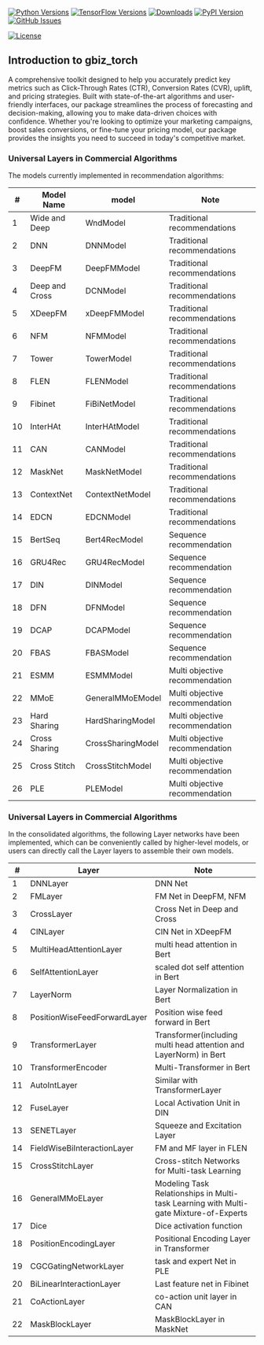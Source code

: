 [![Python Versions](https://img.shields.io/pypi/pyversions/gbiz_torch.svg)](https://pypi.org/project/gbiz_torch)
[![TensorFlow Versions](https://img.shields.io/badge/PyTorch-1.12+-blue.svg)](https://pypi.org/project/gbiz_torch)
[![Downloads](https://pepy.tech/badge/gbiz_torch)](https://pepy.tech/project/gbiz_torch)
[![PyPI Version](https://img.shields.io/pypi/v/deepctr.svg)](https://pypi.org/project/gbiz_torch)
[![GitHub Issues](https://img.shields.io/github/issues/whw199833/gbiz_torch.svg
)](https://github.com/whw199833/gbiz_torch/issues)
<!-- [![Activity](https://img.shields.io/github/last-commit/whw199833/gbiz_torch.svg)](https://github.com/whw199833/gbiz_torch/commits/master) -->

[![License](https://img.shields.io/github/license/whw199833/gbiz_torch.svg)](https://github.com/whw199833/gbiz_torch/blob/master/LICENSE)

## Introduction to gbiz_torch

A comprehensive toolkit designed to help you accurately predict key metrics such as Click-Through Rates (CTR), Conversion Rates (CVR), uplift, and pricing strategies. Built with state-of-the-art algorithms and user-friendly interfaces, our package streamlines the process of forecasting and decision-making, allowing you to make data-driven choices with confidence. Whether you're looking to optimize your marketing campaigns, boost sales conversions, or fine-tune your pricing model, our package provides the insights you need to succeed in today's competitive market.

### Universal Layers in Commercial Algorithms

The models currently implemented in recommendation algorithms:

| #  | Model Name         | model               | Note           |
|----|------------------|---------------------|----------------|
| 1  | Wide and Deep    | WndModel            | Traditional recommendations       |
| 2  | DNN              | DNNModel            | Traditional recommendations       |
| 3  | DeepFM           | DeepFMModel         | Traditional recommendations       |
| 4  | Deep and Cross   | DCNModel            | Traditional recommendations       |
| 5  | XDeepFM          | xDeepFMModel        | Traditional recommendations       |
| 6  | NFM              | NFMModel            | Traditional recommendations       |
| 7  | Tower            | TowerModel          | Traditional recommendations       |
| 8  | FLEN             | FLENModel           | Traditional recommendations       |
| 9  | Fibinet          | FiBiNetModel        | Traditional recommendations       |
| 10 | InterHAt         | InterHAtModel       | Traditional recommendations       |
| 11 | CAN              | CANModel            | Traditional recommendations       |
| 12 | MaskNet          | MaskNetModel        | Traditional recommendations       |
| 13 | ContextNet       | ContextNetModel     | Traditional recommendations       |
| 14 | EDCN             | EDCNModel           | Traditional recommendations       |
| 15 | BertSeq          | Bert4RecModel       | Sequence recommendation       |
| 16 | GRU4Rec          | GRU4RecModel        | Sequence recommendation       |
| 17 | DIN              | DINModel            | Sequence recommendation       |
| 18 | DFN              | DFNModel            | Sequence recommendation       |
| 19 | DCAP             | DCAPModel           | Sequence recommendation       |
| 20 | FBAS             | FBASModel           | Sequence recommendation       |
| 21 | ESMM             | ESMMModel           | Multi objective recommendation     |
| 22 | MMoE             | GeneralMMoEModel    | Multi objective recommendation     |
| 23 | Hard Sharing     | HardSharingModel    | Multi objective recommendation     |
| 24 | Cross Sharing    | CrossSharingModel   | Multi objective recommendation     |
| 25 | Cross Stitch     | CrossStitchModel    | Multi objective recommendation     |
| 26 | PLE              | PLEModel            | Multi objective recommendation     |

### Universal Layers in Commercial Algorithms

In the consolidated algorithms, the following Layer networks have been implemented, which can be conveniently called by higher-level models, or users can directly call the Layer layers to assemble their own models.

| #  | Layer                        | Note                                                                                    |
|----|------------------------------|-----------------------------------------------------------------------------------------|
| 1  | DNNLayer                     | DNN Net                |
| 2  | FMLayer                      | FM Net in DeepFM, NFM  |
| 3  | CrossLayer                   | Cross Net in Deep and Cross |
| 4  | CINLayer                     | CIN Net in XDeepFM          |
| 5  | MultiHeadAttentionLayer      | multi head attention in Bert|
| 6  | SelfAttentionLayer           | scaled dot self attention in Bert|
| 7  | LayerNorm                    | Layer Normalization in Bert|
| 8  | PositionWiseFeedForwardLayer | Position wise feed forward in Bert|
| 9  | TransformerLayer             | Transformer(including multi head attention and LayerNorm) in Bert|
| 10 | TransformerEncoder           | Multi-Transformer in Bert |
| 11 | AutoIntLayer                 | Similar with TransformerLayer|
| 12 | FuseLayer                    | Local Activation Unit in DIN |
| 13 | SENETLayer                   | Squeeze and Excitation Layer |
| 14 | FieldWiseBiInteractionLayer  | FM and MF layer in FLEN|
| 15 | CrossStitchLayer             | Cross-stitch Networks for Multi-task Learning|
| 16 | GeneralMMoELayer             | Modeling Task Relationships in Multi-task Learning with   Multi-gate Mixture-of-Experts |
| 17 | Dice                         | Dice activation function|
| 18 | PositionEncodingLayer        | Positional Encoding Layer in Transformer|
| 19 | CGCGatingNetworkLayer        | task and expert Net in PLE|
| 20 | BiLinearInteractionLayer     | Last feature net in Fibinet|
| 21 | CoActionLayer                | co-action unit layer in CAN|
| 22 | MaskBlockLayer               | MaskBlockLayer in MaskNet|
